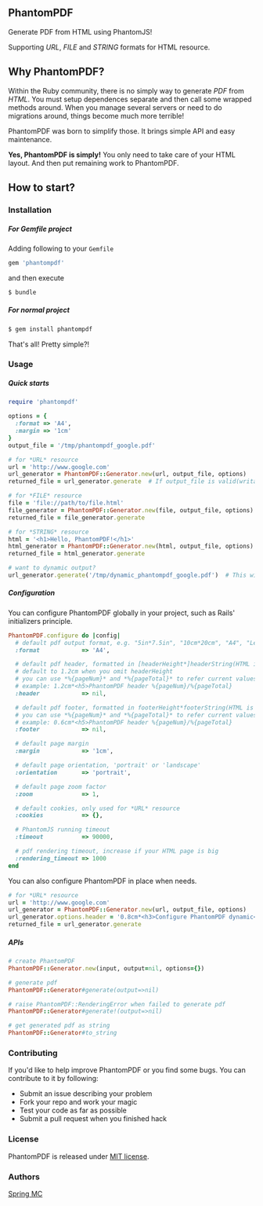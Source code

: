 ## PhantomPDF

Generate PDF from HTML using PhantomJS!

Supporting *URL*, *FILE* and *STRING* formats for HTML resource.

## Why PhantomPDF?

Within the Ruby community, there is no simply way to generate *PDF* from *HTML*. You must setup dependences separate and then call some wrapped methods around. When you manage several servers or need to do migrations around, things become much more terrible!

PhantomPDF was born to simplify those. It brings simple API and easy maintenance.

**Yes, PhantomPDF is simply!** You only need to take care of your HTML layout. And then put remaining work to PhantomPDF.

## How to start?

### Installation

##### For Gemfile project
Adding following to your `Gemfile`

```ruby
gem 'phantompdf'
```

and then execute

```ruby
$ bundle
```

##### For normal project
```ruby
$ gem install phantompdf
```

That's all! Pretty simple?!

### Usage

##### Quick starts
```ruby
require 'phantompdf'

options = {
  :format => 'A4',
  :margin => '1cm'
}
output_file = '/tmp/phantompdf_google.pdf'

# for *URL* resource
url = 'http://www.google.com'
url_generator = PhantomPDF::Generator.new(url, output_file, options)
returned_file = url_generator.generate  # If output_file is valid(writable) returned_file == output_file, otherwise returned_file should be temp file of your OS.

# for *FILE* resource
file = 'file://path/to/file.html'
file_generator = PhantomPDF::Generator.new(file, output_file, options)
returned_file = file_generator.generate

# for *STRING* resource
html = '<h1>Hello, PhantomPDF!</h1>'
html_generator = PhantomPDF::Generator.new(html, output_file, options)
returned_file = html_generator.generate

# want to dynamic output?
url_generator.generate('/tmp/dynamic_phantompdf_google.pdf')  # This will output pdf file to /tmp/dynamic_phantompdf_google.pdf though you pass *output* arg when creating generator instance.
```

##### Configuration
You can configure PhantomPDF globally in your project, such as Rails' initializers principle.

```ruby
PhantomPDF.configure do |config|
  # default pdf output format, e.g. "5in*7.5in", "10cm*20cm", "A4", "Letter"
  :format            => 'A4',

  # default pdf header, formatted in [headerHeight*]headerString(HTML is supported)
  # default to 1.2cm when you omit headerHeight
  # you can use *%{pageNum}* and *%{pageTotal}* to refer current values of page
  # example: 1.2cm*<h5>PhantomPDF header %{pageNum}/%{pageTotal}
  :header            => nil,

  # default pdf footer, formatted in footerHeight*footerString(HTML is supported)
  # you can use *%{pageNum}* and *%{pageTotal}* to refer current values of page
  # example: 0.6cm*<h5>PhantomPDF header %{pageNum}/%{pageTotal}
  :footer            => nil,

  # default page margin
  :margin            => '1cm',

  # default page orientation, 'portrait' or 'landscape'
  :orientation       => 'portrait',

  # default page zoom factor
  :zoom              => 1,

  # default cookies, only used for *URL* resource
  :cookies           => {},

  # PhantomJS running timeout
  :timeout           => 90000,

  # pdf rendering timeout, increase if your HTML page is big
  :rendering_timeout => 1000
end
```

You can also configure PhantomPDF in place when needs.

```ruby
# for *URL* resource
url = 'http://www.google.com'
url_generator = PhantomPDF::Generator.new(url, output_file, options)
url_generator.options.header = '0.8cm*<h3>Configure PhantomPDF dynamic</h3>'
returned_file = url_generator.generate
```

##### APIs
```ruby
# create PhantomPDF
PhantomPDF::Generator.new(input, output=nil, options={})

# generate pdf
PhantomPDF::Generator#generate(output=>nil)

# raise PhantomPDF::RenderingError when failed to generate pdf
PhantomPDF::Generator#generate!(output=>nil)

# get generated pdf as string
PhantomPDF::Generator#to_string
```

### Contributing
If you'd like to help improve PhantomPDF or you find some bugs. You can contribute to it by following:

- Submit an issue describing your problem
- Fork your repo and work your magic
- Test your code as far as possible
- Submit a pull request when you finished hack

### License
PhantomPDF is released under [MIT license](http://www.opensource.org/licenses/MIT).

### Authors
[Spring MC](https://twitter.com/mcspring)
